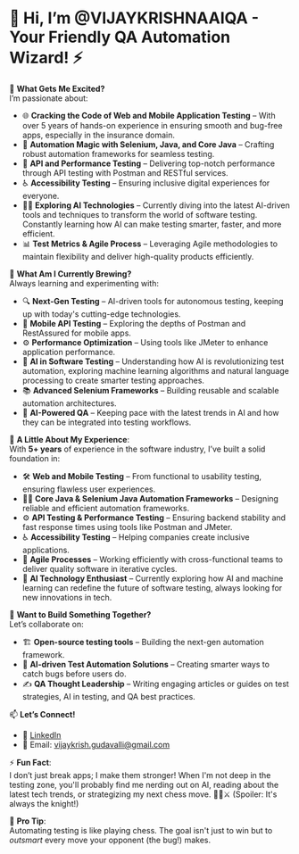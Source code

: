 # 👋 Hi, I’m @VIJAYKRISHNAAIQA - Your Friendly QA Automation Wizard! ⚡

👀 **What Gets Me Excited?**  
I’m passionate about:
- 🌐 **Cracking the Code of Web and Mobile Application Testing** – With over 5 years of hands-on experience in ensuring smooth and bug-free apps, especially in the insurance domain.
- 🤖 **Automation Magic with Selenium, Java, and Core Java** – Crafting robust automation frameworks for seamless testing.
- 🚀 **API and Performance Testing** – Delivering top-notch performance through API testing with Postman and RESTful services.
- ♿ **Accessibility Testing** – Ensuring inclusive digital experiences for everyone.
- 🤖💡 **Exploring AI Technologies** – Currently diving into the latest AI-driven tools and techniques to transform the world of software testing. Constantly learning how AI can make testing smarter, faster, and more efficient.
- 📊 **Test Metrics & Agile Process** – Leveraging Agile methodologies to maintain flexibility and deliver high-quality products efficiently.

🌱 **What Am I Currently Brewing?**  
Always learning and experimenting with:
- 🔍 **Next-Gen Testing** – AI-driven tools for autonomous testing, keeping up with today's cutting-edge technologies.
- 📱 **Mobile API Testing** – Exploring the depths of Postman and RestAssured for mobile apps.
- ⚙️ **Performance Optimization** – Using tools like JMeter to enhance application performance.
- 🧠 **AI in Software Testing** – Understanding how AI is revolutionizing test automation, exploring machine learning algorithms and natural language processing to create smarter testing approaches.
- 📚 **Advanced Selenium Frameworks** – Building reusable and scalable automation architectures.
- 🤖 **AI-Powered QA** – Keeping pace with the latest trends in AI and how they can be integrated into testing workflows.

💼 **A Little About My Experience**:  
With **5+ years** of experience in the software industry, I’ve built a solid foundation in:
- 🛠️ **Web and Mobile Testing** – From functional to usability testing, ensuring flawless user experiences.
- 🧑‍💻 **Core Java & Selenium Java Automation Frameworks** – Designing reliable and efficient automation frameworks.
- ⚙️ **API Testing & Performance Testing** – Ensuring backend stability and fast response times using tools like Postman and JMeter.
- ♿ **Accessibility Testing** – Helping companies create inclusive applications.
- 🔄 **Agile Processes** – Working efficiently with cross-functional teams to deliver quality software in iterative cycles.
- 🤖 **AI Technology Enthusiast** – Currently exploring how AI and machine learning can redefine the future of software testing, always looking for new innovations in tech.

💞️ **Want to Build Something Together?**  
Let’s collaborate on:
- 🏗️ **Open-source testing tools** – Building the next-gen automation framework.
- 🧠 **AI-driven Test Automation Solutions** – Creating smarter ways to catch bugs before users do.
- ✍️ **QA Thought Leadership** – Writing engaging articles or guides on test strategies, AI in testing, and QA best practices.

📫 **Let’s Connect!**  
- 🔗 [LinkedIn](https://www.linkedin.com/in/vijaya-krishna-a5b365235/)  
- 📧 Email: vijaykrish.gudavalli@gmail.com  

⚡ **Fun Fact**:  
I don’t just break apps; I make them stronger! When I'm not deep in the testing zone, you'll probably find me nerding out on AI, reading about the latest tech trends, or strategizing my next chess move. 🧙‍♂️⚔️ (Spoiler: It's always the knight!)

🚀 **Pro Tip**:  
Automating testing is like playing chess. The goal isn't just to win but to *outsmart* every move your opponent (the bug!) makes.

<!---
VIJAYKRISHNAAIQA/VIJAYKRISHNAAIQA is a ✨ special ✨ repository because its `README.md` (this file) appears on your GitHub profile.
You can click the Preview link to take a look at your changes.
--->
